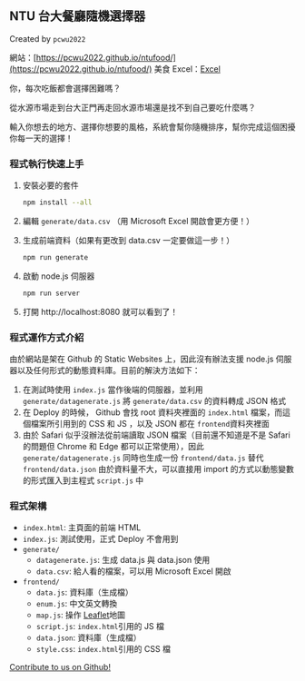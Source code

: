 ## NTU 台大餐廳隨機選擇器
Created by `pcwu2022`

網站：[https://pcwu2022.github.io/ntufood/](https://pcwu2022.github.io/ntufood/)
美食 Excel：[Excel](https://docs.google.com/spreadsheets/d/1k7IUK_FrCZbTatBzo8tfCVHp7Xrc1764eFq2fBQuScg/edit?gid=401944406#gid=401944406)

你，每次吃飯都會選擇困難嗎？

從水源市場走到台大正門再走回水源市場還是找不到自己要吃什麼嗎？

輸入你想去的地方、選擇你想要的風格，系統會幫你隨機排序，幫你完成這個困擾你每一天的選擇！

### 程式執行快速上手

1. 安裝必要的套件
    ```bash
    npm install --all
    ```
2. 編輯 `generate/data.csv` （用 Microsoft Excel 開啟會更方便！）
3. 生成前端資料（如果有更改到 data.csv 一定要做這一步！）

    ```bash
    npm run generate
    ```
4. 啟動 node.js 伺服器
    ```bash
    npm run server
    ```
5. 打開 http://localhost:8080 就可以看到了！

### 程式運作方式介紹

由於網站是架在 Github 的 Static Websites 上，因此沒有辦法支援 node.js 伺服器以及任何形式的動態資料庫。目前的解決方法如下：

1. 在測試時使用 `index.js` 當作後端的伺服器，並利用 `generate/datagenerate.js` 將 `generate/data.csv` 的資料轉成 JSON 格式
2. 在 Deploy 的時候， Github 會找 root 資料夾裡面的 `index.html` 檔案，而這個檔案所引用到的 CSS 和 JS ，以及 JSON 都在 `frontend`資料夾裡面
3. 由於 Safari 似乎沒辦法從前端讀取 JSON 檔案（目前還不知道是不是 Safari 的問題但 Chrome 和 Edge 都可以正常使用），因此 `generate/datagenerate.js` 同時也生成一份 `frontend/data.js` 替代 `frontend/data.json` 由於資料量不大，可以直接用 import 的方式以動態變數的形式匯入到主程式 `script.js` 中

### 程式架構

- `index.html`: 主頁面的前端 HTML
- `index.js`: 測試使用，正式 Deploy 不會用到
- `generate/`
    - `datagenerate.js`: 生成 data.js 與 data.json 使用
    - `data.csv`: 給人看的檔案，可以用 Microsoft Excel 開啟
- `frontend/`
    - `data.js`: 資料庫（生成檔）
    - `enum.js`: 中文英文轉換
    - `map.js`: 操作 [Leaflet](https://leafletjs.com/)地圖
    - `script.js`: `index.html`引用的 JS 檔
    - `data.json`: 資料庫（生成檔）
    - `style.css`: `index.html`引用的 CSS 檔

[Contribute to us on Github!](https://github.com/pcwu2022/ntufood)
